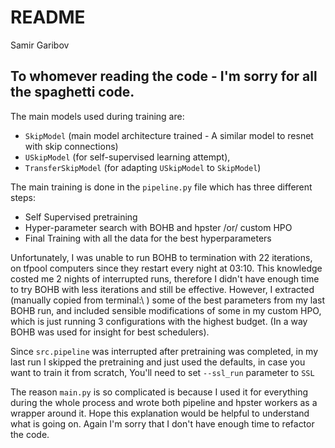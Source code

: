 # README
Samir Garibov
## To whomever reading the code - I'm sorry for all the spaghetti code.

The main models used during training are: 

- `SkipModel` (main model architecture trained - A similar model to resnet with skip connections)
- `USkipModel` (for self-supervised learning attempt), 
- `TransferSkipModel` (for adapting `USkipModel` to `SkipModel`)

The main training is done in the `pipeline.py` file which has three different steps:

- Self Supervised pretraining
- Hyper-parameter search with BOHB and hpster /or/ custom HPO 
- Final Training with all the data for the best hyperparameters

Unfortunately, I was unable to run BOHB to termination with 22 iterations, on tfpool computers since they restart every night at 03:10. This knowledge costed me 2 nights of interrupted runs, therefore I didn't have enough time to try BOHB with less iterations and still be effective. However, I extracted (manually copied from terminal:\\ ) some of the best parameters from my last BOHB run, and included sensible modifications of some in my custom HPO, which is just running 3 configurations with the highest budget. (In a way BOHB was used for insight for best schedulers). 

Since `src.pipeline` was interrupted after pretraining was completed, in my last run I skipped the pretraining and just used the defaults, in case you want to train it from scratch, You'll need to set `--ssl_run` parameter to `SSL` 

The reason `main.py` is so complicated is because I used it for everything during the whole process and wrote both pipeline and hpster workers as a wrapper around it. Hope this explanation would be helpful to understand what is going on. Again I'm sorry that I don't have enough time to refactor the code. 


